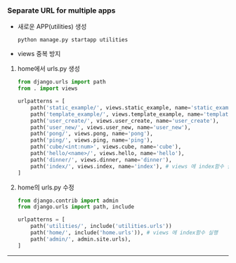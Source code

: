 ### Separate URL for multiple apps

* 새로운 APP(utilities) 생성

  ```
  python manage.py startapp utilities
  ```

* views 중복 방지

1. home에서 urls.py 생성

   ```python
   from django.urls import path
   from . import views
   
   urlpatterns = [
       path('static_example/', views.static_example, name='static_example'),
       path('template_example/', views.template_example, name='template_example'),
       path('user_create/', views.user_create, name='user_create'),
       path('user_new/', views.user_new, name='user_new'),
       path('pong/', views.pong, name='pong'),
       path('ping/', views.ping, name='ping'),
       path('cube/<int:num>', views.cube, name='cube'),
       path('hello/<name>/', views.hello, name='hello'),
       path('dinner/', views.dinner, name='dinner'),
       path('index/', views.index, name='index'), # views 에 index함수 실행
   ]
   ```

2. home의 urls.py 수정

   ```python
   from django.contrib import admin
   from django.urls import path, include
   
   urlpatterns = [
       path('utilities/', include('utilities.urls'))
       path('home/', include('home.urls')), # views 에 index함수 실행
       path('admin/', admin.site.urls),
   ]
   ```

-----------



